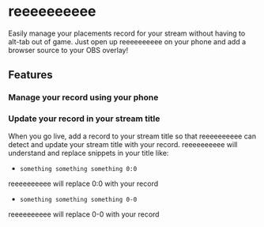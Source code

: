 # reeeeeeeeee

Easily manage your placements record for your stream without having to alt-tab
out of game. Just open up reeeeeeeeee on your phone and add a browser source
to your OBS overlay!

## Features

### Manage your record using your phone

### Update your record in your stream title

When you go live, add a record to your stream title so that reeeeeeeeee can
detect and update your stream title with your record. reeeeeeeeee will
understand and replace snippets in your title like:

* `something something something 0:0`

reeeeeeeeee will replace 0:0 with your record

* `something something something 0-0`

reeeeeeeeee will replace 0-0 with your record
